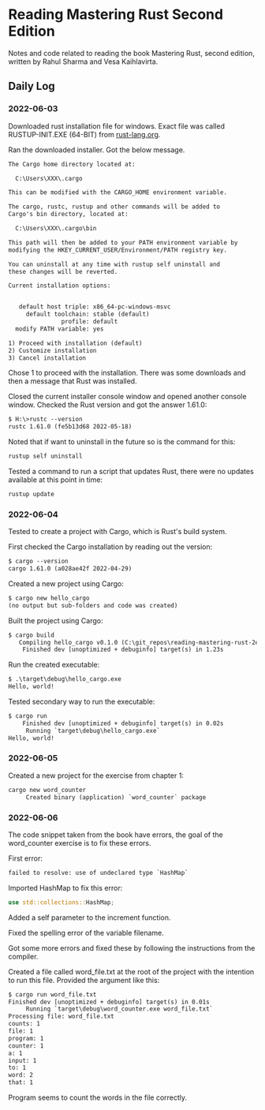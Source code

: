 # Reading Mastering Rust Second Edition

Notes and code related to reading the book Mastering Rust, second edition, written by Rahul Sharma and Vesa Kaihlavirta.

## Daily Log

### 2022-06-03

Downloaded rust installation file for windows. Exact file was called RUSTUP-INIT.EXE (64-BIT) from [rust-lang.org](www.rust-lang.org/tools/install).

Ran the downloaded installer. Got the below message.

```txt
The Cargo home directory located at:

  C:\Users\XXX\.cargo

This can be modified with the CARGO_HOME environment variable.

The cargo, rustc, rustup and other commands will be added to
Cargo's bin directory, located at:

  C:\Users\XXX\.cargo\bin

This path will then be added to your PATH environment variable by
modifying the HKEY_CURRENT_USER/Environment/PATH registry key.

You can uninstall at any time with rustup self uninstall and
these changes will be reverted.

Current installation options:


   default host triple: x86_64-pc-windows-msvc
     default toolchain: stable (default)
               profile: default
  modify PATH variable: yes

1) Proceed with installation (default)
2) Customize installation
3) Cancel installation
```

Chose 1 to proceed with the installation. There was some downloads and then a message that Rust was installed.

Closed the current installer console window and opened another console window. Checked the Rust version and got the answer 1.61.0:

```txt
$ H:\>rustc --version
rustc 1.61.0 (fe5b13d68 2022-05-18)
```

Noted that if want to uninstall in the future so is the command for this:

```txt
rustup self uninstall
```

Tested a command to run a script that updates Rust, there were no updates available at this point in time:

```txt
rustup update
```

### 2022-06-04

Tested to create a project with Cargo, which is Rust's build system.

First checked the Cargo installation by reading out the version:

```txt
$ cargo --version
cargo 1.61.0 (a028ae42f 2022-04-29)
```

Created a new project using Cargo:

```txt
$ cargo new hello_cargo
(no output but sub-folders and code was created)
```

Built the project using Cargo:

```txt
$ cargo build
   Compiling hello_cargo v0.1.0 (C:\git_repos\reading-mastering-rust-2ed\projects\hello_cargo)
    Finished dev [unoptimized + debuginfo] target(s) in 1.23s
```

Run the created executable:

```txt
$ .\target\debug\hello_cargo.exe
Hello, world!
```

Tested secondary way to run the executable:

```txt
$ cargo run
    Finished dev [unoptimized + debuginfo] target(s) in 0.02s
     Running `target\debug\hello_cargo.exe`
Hello, world!
```

### 2022-06-05

Created a new project for the exercise from chapter 1:

```txt
cargo new word_counter   
     Created binary (application) `word_counter` package
```

### 2022-06-06

The code snippet taken from the book have errors, the goal of the word_counter exercise is to fix these errors.

First error:

```txt
failed to resolve: use of undeclared type `HashMap`
```

Imported HashMap to fix this error:

```rust
use std::collections::HashMap;
```

Added a self parameter to the increment function.

Fixed the spelling error of the variable filename.

Got some more errors and fixed these by following the instructions from the compiler.

Created a file called word_file.txt at the root of the project with the intention to run this file. Provided the argument like this:

```txt
$ cargo run word_file.txt
Finished dev [unoptimized + debuginfo] target(s) in 0.01s
     Running `target\debug\word_counter.exe word_file.txt`
Processing file: word_file.txt
counts: 1
file: 1
program: 1
counter: 1
a: 1
input: 1
to: 1
word: 2
that: 1
```

Program seems to count the words in the file correctly.
